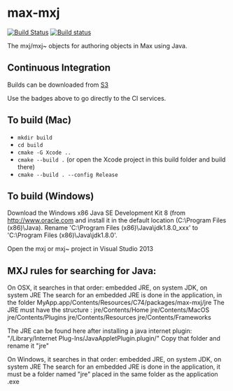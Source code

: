 # max-mxj
[![Build Status](https://travis-ci.com/Cycling74/max-mxj.svg?token=GAmnsUEo9aYasSF5pz8q&branch=master)](https://travis-ci.com/Cycling74/max-mxj)
[![Build status](https://ci.appveyor.com/api/projects/status/gp3t8xshfsjbmdcy?svg=true)](https://ci.appveyor.com/project/c74/max-mxj)

The mxj/mxj~ objects for authoring objects in Max using Java.


## Continuous Integration

Builds can be downloaded from [S3](https://s3-us-west-2.amazonaws.com/cycling74-ci/index.html?prefix=max-mxj/)

Use the badges above to go directly to the CI services.


## To build (Mac)

* `mkdir build`
* `cd build`
* `cmake -G Xcode ..`
* `cmake --build .` (or open the Xcode project in this build folder and build there)
* `cmake --build . --config Release`


## To build (Windows)
Download the Windows x86 Java SE Development Kit 8 (from http://www.oracle.com and install it in the default location (C:\Program Files (x86)\Java). Rename 'C:\Program Files (x86)\Java\jdk1.8.0_xxx' to 'C:\Program Files (x86)\Java\jdk1.8.0'.

Open the mxj or mxj~ project in Visual Studio 2013

## MXJ rules for searching for Java:
On OSX, it searches in that order: embedded JRE, on system JDK, on system JRE
The search for an embedded JRE is done in the application, in the folder MyApp.app/Contents/Resources/C74/packages/max-mxj/jre
The JRE must have the structure :
jre/Contents/Home
jre/Contents/MacOS
jre/Contents/Plugins
jre/Contents/Resources
jre/Contents/Frameworks

The JRE can be found here after installing a java internet plugin:
"/Library/Internet Plug-Ins/JavaAppletPlugin.plugin/"
Copy that folder and rename it "jre"

On Windows, it searches in that order: embedded JRE, on system JDK, on system JRE
The search for an embedded JRE is done in the application, it must be a folder named "jre" placed in the same folder as the application .exe 

